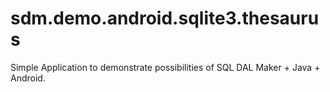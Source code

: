 # sdm.demo.android.sqlite3.thesaurus
Simple Application to demonstrate possibilities of SQL DAL Maker + Java + Android.
